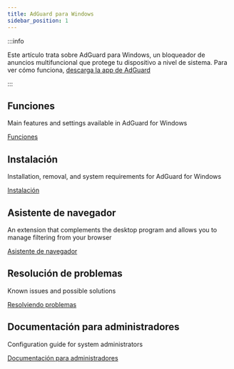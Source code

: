 ```yaml
---
title: AdGuard para Windows
sidebar_position: 1
---
```


:::info

Este artículo trata sobre AdGuard para Windows, un bloqueador de anuncios multifuncional que protege tu dispositivo a nivel de sistema. Para ver cómo funciona, [descarga la app de AdGuard](https://agrd.io/download-kb-adblock)

:::

## Funciones

Main features and settings available in AdGuard for Windows

[Funciones](/adguard-for-windows/features/features.md)

## Instalación

Installation, removal, and system requirements for AdGuard for Windows

[Instalación](/adguard-for-windows/installation.md)

## Asistente de navegador

An extension that complements the desktop program and allows you to manage filtering from your browser

[Asistente de navegador](/adguard-for-windows/browser-assistant.md)

## Resolución de problemas

Known issues and possible solutions

[Resolviendo problemas](/adguard-for-windows/solving-problems/solving-problems.md)

## Documentación para administradores

Configuration guide for system administrators

[Documentación para administradores](/adguard-for-windows/admins-documentation.md)

